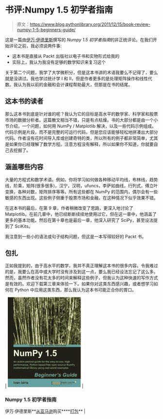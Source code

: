 # 书评:Numpy 1.5 初学者指南

> 原文：<https://www.blog.pythonlibrary.org/2011/12/15/book-review-numpy-1-5-beginners-guide/>

这是一篇由[伊万·伊德里斯](http://ivanidris.net/wordpress/)撰写的 *Numpy 1.5 初学者指南*的非正统评论。在我们开始评论之前，我必须说两件事:

*   这本书是直接从 Packt 出版社以电子书和实物形式给我的
*   实际上，我认为我没有足够的数学知识来复习这个

关于第二个问题，我学了大学微积分，但是这本书讲的术语我要么不记得了，要么就是没讲过。我也学过统计学 I 和 II，但是作者更多的是处理矩阵操作和线性代数。我认为我以前的金融和会计课程帮助最大，但那是在书的结尾。

## 这本书的读者

那么这本书到底是针对谁的呢？我认为它的目标是高水平的数学家、科学家和股票市场的数据分析者。这篇散文相当不错，只是有点枯燥。书的大部分都是由一个小节介绍，一个问题，如何用 NumPy / Matplotlib 解决，以及一些代码示例组成。代码示例是片段，而不是完整的可运行代码，但是您应该能够轻松地拼凑出大部分代码。作者没有花时间导入库或创建奇特的类，所以所有的例子都非常简单，尤其是如果你已经理解了数学方程。注意方程没有解释，所以如果你不知道，你就要自己去挖掘了。

## 涵盖哪些内容

大量的方程式和数学术语。例如，你将学习如何做各种移动平均线，布林线，趋势线，阶乘，矩阵(很多很多)，汉宁，汉明，ufuncs，李萨如曲线，行列式，傅立叶变换，各种对数，矩阵排序等等。所有这些都在 NumPy 的范围内，偶尔会有一些敏感的东西出现。这些例子侧重于股票市场和金融，在这种情况下似乎效果不错。

在这本书的最后，在第 9 章，作者稍微改变了思路，更深入地讨论了 Matplotlib。在前几章中，他已经断断续续地使用过它，但在这一章中，他涵盖了更多的基本功能。然后在第十章也是最后一章，他深入研究了 SciPy，甚至设法提到了 SciKits。

我注意到一些小的语法或句子结构问题，但这是一本写得较好的 Packt 书。

## 包扎

正如我提到的，由于高水平的数学，我并不真正理解这本书的很多内容。令我难过的是，我要么在高中或大学时没有涉及到这一点，要么我已经设法忘记了这么多。然而，虽然作者没有花太多的时间来解释这些例子，但我认为这种快速的写作方式是有效的。欢迎下载第三章来体验一下。如果你对这类东西感兴趣，或者想学习如何在 Python 中应用这类东西，那么我认为这本书可能正合你的胃口。

| [![](img/fb837ecb3c20c9034f788ff04c104cef.png "numpy_book_cover")](https://www.blog.pythonlibrary.org/wp-content/uploads/2010/12/numpy_book.jpg) | 

### Numpy 1.5 初学者指南

伊万·伊德里斯**[从亚马逊](http://www.amazon.com/gp/product/1849515301/ref=as_li_ss_tl?ie=UTF8&tag=thmovsthpy-20&linkCode=as2&camp=217145&creative=399373&creativeASIN=1849515301)购买****[打包](http://www.packtpub.com/numpy-1-5-using-real-world-examples-beginners-guide/book)** |